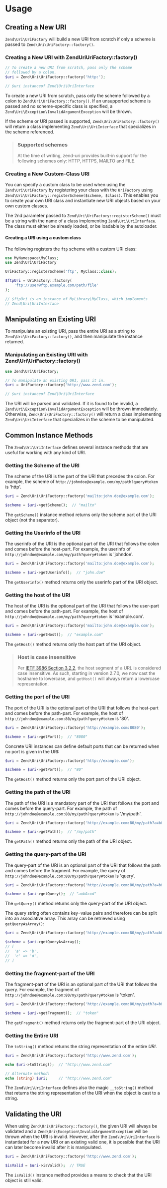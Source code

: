# Usage

## Creating a New URI

`Zend\Uri\UriFactory` will build a new URI from scratch if only a scheme is
passed to `Zend\Uri\UriFactory::factory()`.

### Creating a New URI with ZendUriUriFactory::factory()

```php
// To create a new URI from scratch, pass only the scheme
// followed by a colon.
$uri = Zend\Uri\UriFactory::factory('http:');

// $uri instanceof Zend\Uri\UriInterface
```

To create a new URI from scratch, pass only the scheme followed by a colon to
`Zend\Uri\UriFactory::factory()`. If an unsupported scheme is passed and no
scheme-specific class is specified, a
`Zend\Uri\Exception\InvalidArgumentException` will be thrown.

If the scheme or URI passed is supported, `Zend\Uri\UriFactory::factory()` will
return a class implementing `Zend\Uri\UriInterface` that specializes in the
scheme referenced.

> ### Supported schemes
>
> At the time of writing, zend-uri provides built-in support for the following
> schemes only: HTTP, HTTPS, MAILTO and FILE.

### Creating a New Custom-Class URI

You can specify a custom class to be used when using the `Zend\Uri\UriFactory`
by registering your class with the `UriFactory` using
`Zend\Uri\UriFactory::registerScheme($scheme, $class)`.  This enables you to
create your own URI class and instantiate new URI objects based on your own
custom classes.

The 2nd parameter passed to `Zend\Uri\UriFactory::registerScheme()` must be a
string with the name of a class implementing `Zend\Uri\UriInterface`. The class
must either be already loaded, or be loadable by the autoloader.

#### Creating a URI using a custom class

The following registers the `ftp` scheme with a custom URI class:

```php
use MyNamespace\MyClass;
use Zend\Uri\UriFactory

UriFactory::registerScheme('ftp', MyClass::class);

$ftpUri = UriFactory::factory(
    'ftp://user@ftp.example.com/path/file'
);

// $ftpUri is an instance of MyLibrary\MyClass, which implements
// Zend\Uri\UriInterface
```

## Manipulating an Existing URI

To manipulate an existing URI, pass the entire URI as a string to
`Zend\Uri\UriFactory::factory()`, and then manipulate the instance returned.

### Manipulating an Existing URI with Zend\\Uri\\UriFactory::factory()

```php
use Zend\Uri\UriFactory;

// To manipulate an existing URI, pass it in.
$uri = UriFactory::factory('http://www.zend.com');

// $uri instanceof Zend\Uri\UriInterface
```

The URI will be parsed and validated. If it is found to be invalid, a
`Zend\Uri\Exception\InvalidArgumentException` will be thrown immediately.
Otherwise, `Zend\Uri\UriFactory::factory()` will return a class implementing
`Zend\Uri\UriInterface` that specializes in the scheme to be manipulated.

## Common Instance Methods

The `Zend\Uri\UriInterface` defines several instance methods that are useful for
working with any kind of URI.

### Getting the Scheme of the URI

The scheme of the URI is the part of the URI that precedes the colon. For
example, the scheme of `http://johndoe@example.com/my/path?query#token` is
'http'.

```php
$uri = Zend\Uri\UriFactory::factory('mailto:john.doe@example.com');

$scheme = $uri->getScheme();  // "mailto"
```

The `getScheme()` instance method returns only the scheme part of the URI
object (not the separator).

### Getting the Userinfo of the URI

The userinfo of the URI is the optional part of the URI that follows the
colon and comes before the host-part. For example, the userinfo of
`http://johndoe@example.com/my/path?query#token` is 'johndoe'.

```php
$uri = Zend\Uri\UriFactory::factory('mailto:john.doe@example.com');

$scheme = $uri->getUserinfo();  // "john.doe"
```

The `getUserinfo()` method returns only the userinfo part of the URI object.

### Getting the host of the URI

The host of the URI is the optional part of the URI that follows the
user-part and comes before the path-part. For example, the host of
`http://johndoe@example.com/my/path?query#token` is 'example.com'.

```php
$uri = Zend\Uri\UriFactory::factory('mailto:john.doe@example.com');

$scheme = $uri->getHost();  // "example.com"
```

The `getHost()` method returns only the host part of the URI object.

> ### Host is case insensitive
>
> Per [IETF 3986 Section 3.2.2](https://tools.ietf.org/html/rfc3986#section-3.2.2),
> the host segment of a URL is considered case insensitive. As such, starting in
> version 2.7.0, we now cast the hostname to lowercase, and `getHost()` will
> always return a lowercase representation.

### Getting the port of the URI

The port of the URI is the optional part of the URI that follows the host-part
and comes before the path-part. For example, the host of
`http://johndoe@example.com:80/my/path?query#token` is '80'.

```php
$uri = Zend\Uri\UriFactory::factory('http://example.com:8080');

$scheme = $uri->getPort();  // "8080"
```

Concrete URI instances can define default ports that can be returned when no
port is given in the URI:

```php
$uri = Zend\Uri\UriFactory::factory('http://example.com');

$scheme = $uri->getPort();  // "80"
```

The `getHost()` method returns only the port part of the URI object.

### Getting the path of the URI

The path of the URI is a mandatory part of the URI that follows the port
and comes before the query-part. For example, the path of
`http://johndoe@example.com:80/my/path?query#token` is '/my/path'.

```php
$uri = Zend\Uri\UriFactory::factory('http://example.com:80/my/path?a=b&c=d#token');

$scheme = $uri->getPath();  // "/my/path"
```

The `getPath()` method returns only the path of the URI object.

### Getting the query-part of the URI

The query-part of the URI is an optional part of the URI that follows the
path and comes before the fragment. For example, the query of
`http://johndoe@example.com:80/my/path?query#token` is 'query'.

```php
$uri = Zend\Uri\UriFactory::factory('http://example.com:80/my/path?a=b&c=d#token');

$scheme = $uri->getQuery();  // "a=b&c=d"
```

The `getQuery()` method returns only the query-part of the URI object.

The query string often contains key=value pairs and therefore can be split into an
associative array. This array can be retrieved using `getQueryAsArray()`:

```php
$uri = Zend\Uri\UriFactory::factory('http://example.com:80/my/path?a=b&c=d#token');

$scheme = $uri->getQueryAsArray();
// [
//  'a' => 'b',
//  'c' => 'd',
// ]
```

### Getting the fragment-part of the URI

The fragment-part of the URI is an optional part of the URI that follows
the query. For example, the fragment of
`http://johndoe@example.com:80/my/path?query#token` is 'token'.

```php
$uri = Zend\Uri\UriFactory::factory('http://example.com:80/my/path?a=b&c=d#token');

$scheme = $uri->getFragment();  // "token"
```

The `getFragment()` method returns only the fragment-part of the URI object.

### Getting the Entire URI

The `toString()` method returns the string representation of the entire *URI*.

```php
$uri = Zend\Uri\UriFactory::factory('http://www.zend.com');

echo $uri->toString();  // "http://www.zend.com"

// Alternate method:
echo (string) $uri;     // "http://www.zend.com"
```

The `Zend\Uri\UriInterface` defines also the magic `__toString()` method that
returns the string representation of the URI when the object is cast to a
string.

## Validating the URI

When using `Zend\Uri\UriFactory::factory()`, the given URI will always be
validated and a `Zend\Uri\Exception\InvalidArgumentException` will be thrown
when the URI is invalid. However, after the `Zend\Uri\UriInterface` is
instantiated for a new URI or an existing valid one, it is possible that the URI
can later become invalid after it is manipulated.

```php
$uri = Zend\Uri\UriFactory::factory('http://www.zend.com');

$isValid = $uri->isValid();  // TRUE
```

The `isValid()` instance method provides a means to check that the URI object
is still valid.
